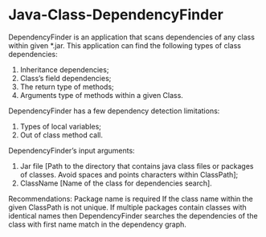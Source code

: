 # Java-Class-DependencyFinder
DependencyFinder is an application that scans dependencies of any class within given *.jar. This application can find the following types of class dependencies: 
1. Inheritance dependencies; 
2. Class’s field dependencies; 
3. The return type of methods; 
4. Arguments type of methods within a given Class.

DependencyFinder has a few dependency detection limitations: 
1. Types of local variables; 
2. Out of class method call.

DependencyFinder’s input arguments: 
1. Jar file [Path to the directory that contains java class files or packages of classes. Avoid spaces and points characters within ClassPath]; 
2. ClassName [Name of the class for dependencies search].

Recommendations: Package name is required If the class name within the given ClassPath is not unique. If multiple packages contain classes with identical names then DependencyFinder searches the dependencies of the class with first name match in the dependency graph.
